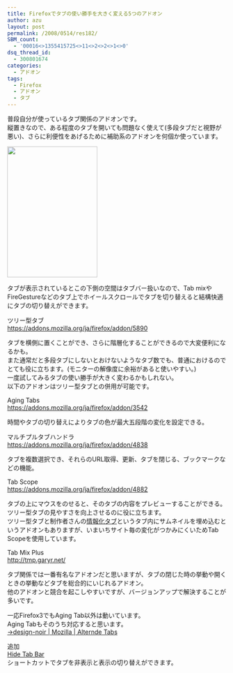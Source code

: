 ```yaml
---
title: Firefoxでタブの使い勝手を大きく変える5つのアドオン
author: azu
layout: post
permalink: /2008/0514/res182/
SBM_count:
  - '00016<>1355415725<>11<>2<>2<>1<>0'
dsq_thread_id:
  - 300801674
categories:
  - アドオン
tags:
  - Firefox
  - アドオン
  - タブ
---
```

普段自分が使っているタブ関係のアドオンです。  
縦置きなので、ある程度のタブを開いても問題なく使えて(多段タブだと視野が悪い)、さらに利便性をあげるために補助系のアドオンを何個か使っています。

[<img class="alignnone size-medium wp-image-183" title="tab1" src="http://wordpress.local/wp-content/uploads/2008/05/tab1-207x300.png" alt="" width="207" height="300" />][1]

タブが表示されているとこの下側の空間はタブバー扱いなので、Tab mixやFireGestureなどのタブ上でホイールスクロールでタブを切り替えると結構快適にタブの切り替えができます。

ツリー型タブ  
<https://addons.mozilla.org/ja/firefox/addon/5890>

タブを横側に置くことができ、さらに階層化することができるので大変便利になるかも。  
また通常だと多段タブにしないとおけないようなタブ数でも、普通におけるのでとても役に立ちます。(モニターの解像度に余裕があると使いやすい。)  
一度試してみるタブの使い勝手が大きく変わるかもしれない。  
以下のアドオンはツリー型タブとの併用が可能です。

Aging Tabs  
<https://addons.mozilla.org/ja/firefox/addon/3542>

時間やタブの切り替えによりタブの色が最大五段階の変化を設定できる。

マルチプルタブハンドラ  
<https://addons.mozilla.org/ja/firefox/addon/4838>

タブを複数選択でき、それらのURL取得、更新、タブを閉じる、ブックマークなどの機能。

Tab Scope  
<https://addons.mozilla.org/ja/firefox/addon/4882>

タブの上にマウスをのせると、そのタブの内容をプレビューすることができる。  
ツリー型タブの見やすさを向上させるのに役に立ちます。  
ツリー型タブと制作者さんの[情報化タブ][2]というタブ内にサムネイルを埋め込むというアドオンもありますが、いまいちサイト毎の変化がつかみにくいためTab Scopeを使用しています。

Tab Mix Plus  
<http://tmp.garyr.net/>

タブ関係では一番有名なアドオンだと思いますが、タブの閉じた時の挙動や開くときの挙動などタブを総合的にいじれるアドオン。  
他のアドオンと競合を起こしやすいですが、バージョンアップで解決することが多いです。

一応Firefox3でもAging Tab以外は動いています。  
Aging Tabもそのうち対応すると思います。  
[→design-noir | Mozilla | Alternde Tabs][3]

追加[  
Hide Tab Bar  
][4]ショートカットでタブを非表示と表示の切り替えができます。[][4]

 [1]: http://wordpress.local/wp-content/uploads/2008/05/tab1.png
 [2]: https://addons.mozilla.org/ja/firefox/addon/4930
 [3]: http://design-noir.de/mozilla/aging-tabs/
 [4]: http://forums.mozillazine.org/viewtopic.php?t=220375